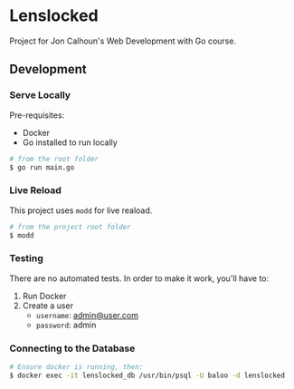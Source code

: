 # Lenslocked

Project for Jon Calhoun's Web Development with Go course.

## Development

### Serve Locally

Pre-requisites:

- Docker
- Go installed to run locally

```bash
# from the root folder
$ go run main.go
```

### Live Reload

This project uses `modd` for live reaload.

```bash
# from the project root folder
$ modd
```

### Testing

There are no automated tests. In order to make it work, you'll have to:

1. Run Docker
2. Create a user
    - `username`: admin@user.com
    - `password`: admin

### Connecting to the Database

```bash
# Ensure docker is running, then:
$ docker exec -it lenslocked_db /usr/bin/psql -U baloo -d lenslocked
```

